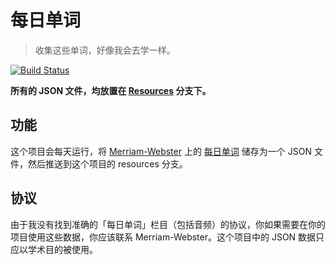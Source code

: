 # 每日单词

>   收集这些单词，好像我会去学一样。

[![Build Status](https://travis-ci.org/Caulidata/Word-of-Day.svg?branch=master)](https://travis-ci.org/Caulidata/Word-of-Day)

**所有的 JSON 文件，均放置在 [Resources](https://github.com/Caulidata/Word-of-Day/tree/resources) 分支下。**

## 功能

这个项目会每天运行，将 [Merriam-Webster](https://www.merriam-webster.com) 上的 [每日单词](https://www.merriam-webster.com/word-of-the-day) 储存为一个 JSON 文件，然后推送到这个项目的 resources 分支。

## 协议

由于我没有找到准确的「每日单词」栏目（包括音频）的协议，你如果需要在你的项目使用这些数据，你应该联系 Merriam-Webster。这个项目中的 JSON 数据只应以学术目的被使用。